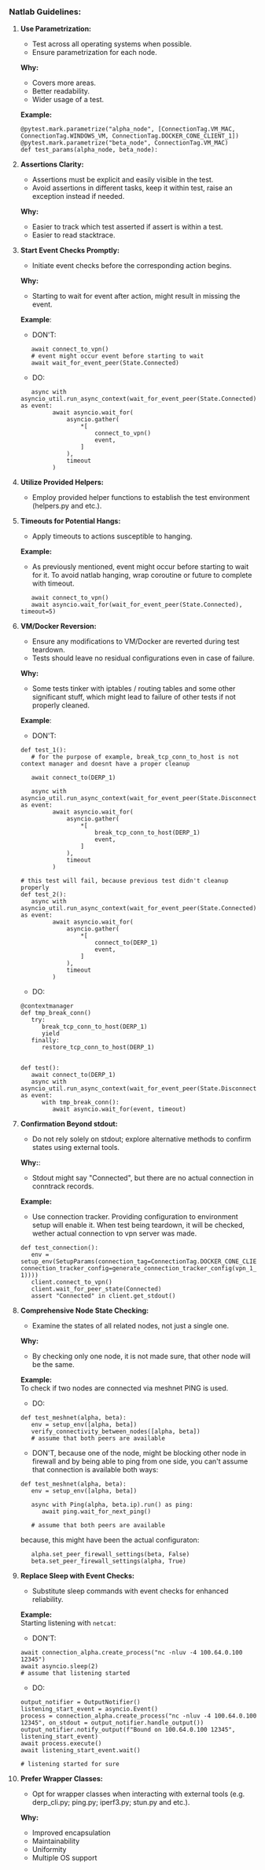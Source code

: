 ### Natlab Guidelines:

1. **Use Parametrization:**
   - Test across all operating systems when possible.
   - Ensure parametrization for each node.

   **Why:**
   - Covers more areas.
   - Better readability.
   - Wider usage of a test.

   **Example:**
   ```
   @pytest.mark.parametrize("alpha_node", [ConnectionTag.VM_MAC, ConnectionTag.WINDOWS_VM, ConnectionTag.DOCKER_CONE_CLIENT_1])
   @pytest.mark.parametrize("beta_node", ConnectionTag.VM_MAC)
   def test_params(alpha_node, beta_node):
   ```

2. **Assertions Clarity:**
   - Assertions must be explicit and easily visible in the test.
   - Avoid assertions in different tasks, keep it within test, raise an exception instead if needed.

   **Why:**
   - Easier to track which test asserted if assert is within a test.
   - Easier to read stacktrace.

3. **Start Event Checks Promptly:**
   - Initiate event checks before the corresponding action begins.

   **Why:**
   - Starting to wait for event after action, might result in missing the event.

   **Example**:
   - DON'T:
   ```
      await connect_to_vpn()
      # event might occur event before starting to wait
      await wait_for_event_peer(State.Connected)
   ```
   - DO:
   ```
      async with asyncio_util.run_async_context(wait_for_event_peer(State.Connected)) as event:
            await asyncio.wait_for(
                asyncio.gather(
                    *[
                        connect_to_vpn()
                        event,
                    ]
                ),
                timeout
            )
   ```

4. **Utilize Provided Helpers:**
   - Employ provided helper functions to establish the test environment (helpers.py and etc.).

5. **Timeouts for Potential Hangs:**
   - Apply timeouts to actions susceptible to hanging.

   **Example:**
   - As previously mentioned, event might occur before starting to wait for it. To avoid natlab hanging, wrap coroutine or future to complete with timeout.
   ```
      await connect_to_vpn()
      await asyncio.wait_for(wait_for_event_peer(State.Connected), timeout=5)
   ```

6. **VM/Docker Reversion:**
   - Ensure any modifications to VM/Docker are reverted during test teardown.
   - Tests should leave no residual configurations even in case of failure.

   **Why:**
   - Some tests tinker with iptables / routing tables and some other significant stuff, which might lead to failure of other tests if not properly cleaned.

   **Example**:
   - DON'T:
   ```
   def test_1():
      # for the purpose of example, break_tcp_conn_to_host is not context manager and doesnt have a proper cleanup

      await connect_to(DERP_1)

      async with asyncio_util.run_async_context(wait_for_event_peer(State.Disconnected)) as event:
            await asyncio.wait_for(
                asyncio.gather(
                    *[
                        break_tcp_conn_to_host(DERP_1)
                        event,
                    ]
                ),
                timeout
            )

   # this test will fail, because previous test didn't cleanup properly
   def test_2():
      async with asyncio_util.run_async_context(wait_for_event_peer(State.Connected)) as event:
            await asyncio.wait_for(
                asyncio.gather(
                    *[
                        connect_to(DERP_1)
                        event,
                    ]
                ),
                timeout
            )
   ```

   - DO:
   ```
   @contextmanager
   def tmp_break_conn()
      try:
         break_tcp_conn_to_host(DERP_1)
         yield
      finally:
         restore_tcp_conn_to_host(DERP_1)


   def test():
      await connect_to(DERP_1)
      async with asyncio_util.run_async_context(wait_for_event_peer(State.Disconnected)) as event:
         with tmp_break_conn():
            await asyncio.wait_for(event, timeout)
   ```

7. **Confirmation Beyond stdout:**
   - Do not rely solely on stdout; explore alternative methods to confirm states using external tools.

   **Why:**:
   - Stdout might say "Connected", but there are no actual connection in conntrack records.

   **Example:**
   - Use connection tracker. Providing configuration to environment setup will enable it. When test being teardown, it will be checked, wether actual connection to vpn server was made.
   ```
   def test_connection():
      env = setup_env(SetupParams(connection_tag=ConnectionTag.DOCKER_CONE_CLIENT_1, connection_tracker_config=generate_connection_tracker_config(vpn_1_limits=ConnectionLimits(1, 1))))
      client.connect_to_vpn()
      client.wait_for_peer_state(Connected)
      assert "Connected" in client.get_stdout()
   ```

8. **Comprehensive Node State Checking:**
   - Examine the states of all related nodes, not just a single one.

   **Why:**
   - By checking only one node, it is not made sure, that other node will be the same.

   **Example:**  
   To check if two nodes are connected via meshnet PING is used.
   - DO:
   ```
   def test_meshnet(alpha, beta):
      env = setup_env([alpha, beta])
      verify_connectivity_between_nodes([alpha, beta])
      # assume that both peers are available
   ```
   - DON'T, because one of the node, might be blocking other node in firewall and by being able to ping from one side, you can't assume that connection is available both ways:
   ```
   def test_meshnet(alpha, beta):
      env = setup_env([alpha, beta])

      async with Ping(alpha, beta.ip).run() as ping:
         await ping.wait_for_next_ping()

      # assume that both peers are available
   ```
   because, this might have been the actual configuraton:
   ```
      alpha.set_peer_firewall_settings(beta, False)
      beta.set_peer_firewall_settings(alpha, True)
   ```

9. **Replace Sleep with Event Checks:**
   - Substitute sleep commands with event checks for enhanced reliability.

   **Example:**  
   Starting listening with `netcat`:
   - DON'T:
   ```
   await connection_alpha.create_process("nc -nluv -4 100.64.0.100 12345")
   await asyncio.sleep(2)
   # assume that listening started
   ```

   - DO:
   ```
   output_notifier = OutputNotifier()
   listening_start_event = asyncio.Event()
   process = connection_alpha.create_process("nc -nluv -4 100.64.0.100 12345", on_stdout = output_notifier.handle_output())
   output_notifier.notify_output(f"Bound on 100.64.0.100 12345", listening_start_event)
   await process.execute()
   await listening_start_event.wait()

   # listening started for sure
   ```

10. **Prefer Wrapper Classes:**
    - Opt for wrapper classes when interacting with external tools (e.g. derp_cli.py; ping.py; iperf3.py; stun.py and etc.).

    **Why:**
    - Improved encapsulation
    - Maintainability
    - Uniformity
    - Multiple OS support

